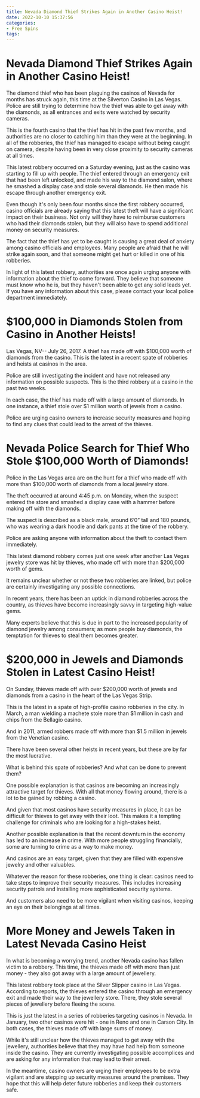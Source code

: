 ```yaml
---
title: Nevada Diamond Thief Strikes Again in Another Casino Heist!
date: 2022-10-10 15:37:56
categories:
- Free Spins
tags:
---
```



#  Nevada Diamond Thief Strikes Again in Another Casino Heist!

The diamond thief who has been plaguing the casinos of Nevada for months has struck again, this time at the Silverton Casino in Las Vegas. Police are still trying to determine how the thief was able to get away with the diamonds, as all entrances and exits were watched by security cameras.

This is the fourth casino that the thief has hit in the past few months, and authorities are no closer to catching him than they were at the beginning. In all of the robberies, the thief has managed to escape without being caught on camera, despite having been in very close proximity to security cameras at all times.

This latest robbery occurred on a Saturday evening, just as the casino was starting to fill up with people. The thief entered through an emergency exit that had been left unlocked, and made his way to the diamond salon, where he smashed a display case and stole several diamonds. He then made his escape through another emergency exit.

Even though it's only been four months since the first robbery occurred, casino officials are already saying that this latest theft will have a significant impact on their business. Not only will they have to reimburse customers who had their diamonds stolen, but they will also have to spend additional money on security measures.

The fact that the thief has yet to be caught is causing a great deal of anxiety among casino officials and employees. Many people are afraid that he will strike again soon, and that someone might get hurt or killed in one of his robberies.

In light of this latest robbery, authorities are once again urging anyone with information about the thief to come forward. They believe that someone must know who he is, but they haven't been able to get any solid leads yet. If you have any information about this case, please contact your local police department immediately.

#  $100,000 in Diamonds Stolen from Casino in Another Heists!

Las Vegas, NV-- July 26, 2017. A thief has made off with $100,000 worth of diamonds from the casino. This is the latest in a recent spate of robberies and heists at casinos in the area.

Police are still investigating the incident and have not released any information on possible suspects. This is the third robbery at a casino in the past two weeks.

In each case, the thief has made off with a large amount of diamonds. In one instance, a thief stole over $1 million worth of jewels from a casino.

Police are urging casino owners to increase security measures and hoping to find any clues that could lead to the arrest of the thieves.

#  Nevada Police Search for Thief Who Stole $100,000 Worth of Diamonds!

Police in the Las Vegas area are on the hunt for a thief who made off with more than $100,000 worth of diamonds from a local jewelry store.

The theft occurred at around 4:45 p.m. on Monday, when the suspect entered the store and smashed a display case with a hammer before making off with the diamonds.

The suspect is described as a black male, around 6’0” tall and 180 pounds, who was wearing a dark hoodie and dark pants at the time of the robbery.

Police are asking anyone with information about the theft to contact them immediately.

This latest diamond robbery comes just one week after another Las Vegas jewelry store was hit by thieves, who made off with more than $200,000 worth of gems.

It remains unclear whether or not these two robberies are linked, but police are certainly investigating any possible connections.

In recent years, there has been an uptick in diamond robberies across the country, as thieves have become increasingly savvy in targeting high-value gems.

Many experts believe that this is due in part to the increased popularity of diamond jewelry among consumers; as more people buy diamonds, the temptation for thieves to steal them becomes greater.

#  $200,000 in Jewels and Diamonds Stolen in Latest Casino Heist!

On Sunday, thieves made off with over $200,000 worth of jewels and diamonds from a casino in the heart of the Las Vegas Strip.

This is the latest in a spate of high-profile casino robberies in the city. In March, a man wielding a machete stole more than $1 million in cash and chips from the Bellagio casino.

And in 2011, armed robbers made off with more than $1.5 million in jewels from the Venetian casino.

There have been several other heists in recent years, but these are by far the most lucrative.

What is behind this spate of robberies? And what can be done to prevent them?

One possible explanation is that casinos are becoming an increasingly attractive target for thieves. With all that money flowing around, there is a lot to be gained by robbing a casino.

And given that most casinos have security measures in place, it can be difficult for thieves to get away with their loot. This makes it a tempting challenge for criminals who are looking for a high-stakes heist.

Another possible explanation is that the recent downturn in the economy has led to an increase in crime. With more people struggling financially, some are turning to crime as a way to make money.

And casinos are an easy target, given that they are filled with expensive jewelry and other valuables.

Whatever the reason for these robberies, one thing is clear: casinos need to take steps to improve their security measures. This includes increasing security patrols and installing more sophisticated security systems.

And customers also need to be more vigilant when visiting casinos, keeping an eye on their belongings at all times.

#  More Money and Jewels Taken in Latest Nevada Casino Heist

In what is becoming a worrying trend, another Nevada casino has fallen victim to a robbery. This time, the thieves made off with more than just money - they also got away with a large amount of jewellery.

This latest robbery took place at the Silver Slipper casino in Las Vegas. According to reports, the thieves entered the casino through an emergency exit and made their way to the jewellery store. There, they stole several pieces of jewellery before fleeing the scene.

This is just the latest in a series of robberies targeting casinos in Nevada. In January, two other casinos were hit - one in Reno and one in Carson City. In both cases, the thieves made off with large sums of money.

While it's still unclear how the thieves managed to get away with the jewellery, authorities believe that they may have had help from someone inside the casino. They are currently investigating possible accomplices and are asking for any information that may lead to their arrest.

In the meantime, casino owners are urging their employees to be extra vigilant and are stepping up security measures around the premises. They hope that this will help deter future robberies and keep their customers safe.